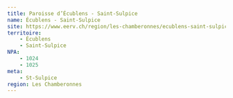 ```yaml
---
title: Paroisse d’Écublens - Saint-Sulpice
name: Écublens - Saint-Sulpice
site: https://www.eerv.ch/region/les-chamberonnes/ecublens-saint-sulpice/accueil
territoire:
    - Écublens
    - Saint-Sulpice
NPA:
    - 1024
    - 1025
meta:
    - St-Sulpice
region: Les Chamberonnes
---
```

